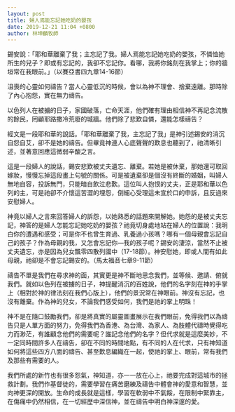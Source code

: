 ```yaml
---
layout: post
title: 婦人焉能忘記她吃奶的嬰孩
date: 2019-12-21 11:04 +0800
author: 林坤麟牧師
---
```


錫安說：「耶和華離棄了我；主忘記了我。婦人焉能忘記她吃奶的嬰孩，不憐恤她所生的兒子？即或有忘記的，我卻不忘記你。看哪，我將你銘刻在我掌上；你的牆垣常在我眼前。」（以賽亞書四九章14-16節）

沮喪的心靈如何禱告？當人心靈低沉的時候，會以為神不理會、捨棄遠離。那時除了內心抱怨，實在無力禱告。

以色列人在被擄的日子，家國破落，亡命天涯，他們確有理由相信神不再記念流散的餘民，罔顧耶路撒冷荒廢的城牆。他們除了悲歎自憐，還能怎樣禱告？

經文是一段耶和華的說話。「耶和華離棄了我，主忘記了我」是神引述錫安的消沉自怨自艾，卻不是她的禱告。但畢竟神連人心底聲聲的歎息也聽到了，祂清晰引述，並著意回應這微弱辛酸之言。

這是一段婦人的說話，錫安悲歎被丈夫遺忘、離棄。若她是被休棄，那她還可取回嫁妝，慢慢忘掉這段畫上句號的關係。可是被遺棄卻是個沒有終斷的婚姻，叫婦人無地自容，投訴無門，只能暗自飲泣悲歎。這位叫人抱恨的丈夫，正是耶和華以色列的主，可是祂卻不介懷這苦澀的埋怨，倒細心受理這未宣於口的申訴，且反過來安慰婦人。

神竟以婦人之言來回答婦人的訴怨，以她熟悉的話題來開解她。她怨的是被丈夫忘記，神答的是婦人怎能忘記她吃奶的嬰孩？祂竟切身處地站在婦人的位置說：我明白你的遭遇和感受；可是你不也曾生育過、乳養過小孩嗎？哪有一個母親會忘記自己的孩子？作為母親的我，又怎會忘記你—我的孩子呢？錫安的淒涼，當然不止被丈夫遺忘，亦是因為兒女飄零四散列國中（17-18節）。神安慰她，即或人間有如此母親，祂卻是不會忘記錫安的。（馬太福音七章9-11節）

禱告不單是我們在尋求神的面，其實更是神不斷地思念我們，並等候、邀請、俯就我們。就如以色列在被擄的日子，神提醒消沉的百姓說，他們的名字刻在神的手掌上（相對於神的律法刻在我們心版上），他們的景況常在神眼前。神沒有忘記，也沒有離棄。作為神的兒女，不論我們感受如何，我們是祂的掌上明珠！

神不是在隨口鼓勵我們，卻是將真實的屬靈圖畫展示在我們眼前，免得我們以為禱告只是人單方面的努力，免得我們為香港、為台灣、為家人、為肢體代禱時覺得吃力而渺茫，有誰顧念他們的需要呢？誰記念他們的名字？但代求就是這麼美妙，不一定同時間許多人在禱告，卻在不同的時間地點，有不同的人在代求，只有神知道如何將這些四方八面的禱告、甚至歎息編織在一起，使祂的掌上、眼前，常有我們及那些有需要的人。

我們所處的新竹也有很多怨氣，神知道，亦一一放在心上，祂要完成對這城市的拯救計劃。我們作基督徒的，需要學習在痛苦磨練及禱告中體會神的愛意和智慧，並向神更深的開放。生命的成長就是這樣，學習在軟弱中不氣餒，在限制中緊靠主，在傷痛中仍然相信，在一切經歷中深信神，並在禱告中明白神深邃的愛。
